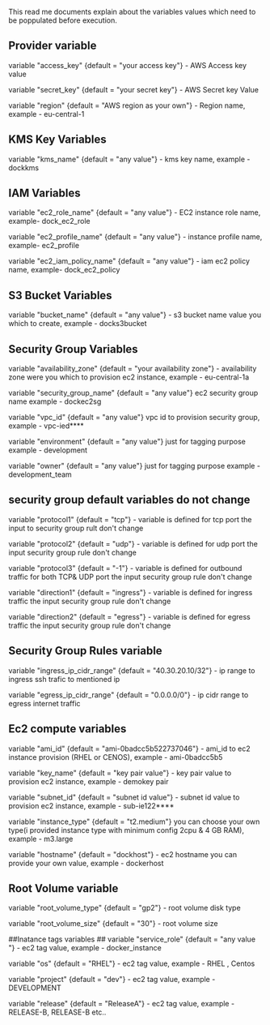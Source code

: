 This read me documents explain about the variables values which need to be poppulated before execution.

## Provider variable ##
variable "access_key"          {default = "your access key"} - AWS Access key value

variable "secret_key"          {default = "your secret key"} - AWS Secret key Value

variable "region"              {default = "AWS region as your own"} - Region name, example - eu-central-1

## KMS Key Variables ##
variable "kms_name"            {default = "any value"} - kms key name, example - dockkms

## IAM Variables ##
variable "ec2_role_name"       {default = "any value"} - EC2 instance role name, example- dock_ec2_role

variable "ec2_profile_name"    {default = "any value"} - instance profile name, example- ec2_profile

variable "ec2_iam_policy_name" {default = "any value"} - iam ec2 policy name, example- dock_ec2_policy

## S3 Bucket Variables ##
variable "bucket_name"         {default = "any value"} - s3 bucket name value you which to create, example - docks3bucket

## Security Group Variables ##
variable "availability_zone"   {default = "your availability zone"} - availability zone were you which to provision ec2 instance, example - eu-central-1a

variable "security_group_name" {default = "any value"} ec2 security group name example - dockec2sg

variable "vpc_id"              {default = "any value"} vpc id to provision security group, example - vpc-ied****

variable "environment"         {default = "any value"} just for tagging purpose example - development 

variable "owner"               {default = "any value"} just for tagging purpose example - development_team

## security group default variables do not change ##
variable "protocol1"                   {default = "tcp"} - variable is defined for tcp port the input to security group rult don't change

variable "protocol2"                   {default = "udp"} - variable is defined for udp port the input security group rule don't change

variable "protocol3"                   {default = "-1"}  - variable is defined for outbound traffic for both TCP& UDP port the input security group rule don't change

variable "direction1"                  {default = "ingress"} - variable is defined for ingress traffic the input security group rule don't change

variable "direction2"                  {default = "egress"} - variable is defined for egress  traffic the input security group rule don't change
              
## Security Group Rules variable ##
variable "ingress_ip_cidr_range"       {default = "40.30.20.10/32"} - ip range to ingress ssh trafic to mentioned ip

variable "egress_ip_cidr_range"        {default = "0.0.0.0/0"} - ip cidr range to egress internet traffic


## Ec2 compute variables ##

variable "ami_id"                      {default = "ami-0badcc5b522737046"} - ami_id to ec2 instance provision (RHEL or CENOS), example - ami-0badcc5b5

variable "key_name"                    {default = "key pair value"} - key pair value to provision ec2 instance, example - demokey pair

variable "subnet_id"                   {default = "subnet id value"} - subnet id value to provision ec2 instance, example - sub-ie122****

variable "instance_type"               {default = "t2.medium"} you can choose your own type(i provided instance type with minimum config 2cpu & 4 GB RAM), example - m3.large

variable "hostname"                    {default = "dockhost"} - ec2 hostname you can provide your own value, example - dockerhost

## Root Volume variable ##
variable "root_volume_type"            {default = "gp2"} - root volume disk type

variable "root_volume_size"            {default = "30"}  - root volume size 


##Inatance tags variables ##
variable "service_role"                {default = "any value "} - ec2 tag value, example - docker_instance

variable "os"                          {default = "RHEL"} - ec2 tag value, example - RHEL , Centos

variable "project"                     {default = "dev"} - ec2 tag value, example - DEVELOPMENT

variable "release"                     {default = "ReleaseA"} - ec2 tag value, example - RELEASE-B, RELEASE-B etc..
